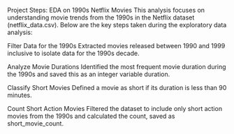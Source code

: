 Project Steps: EDA on 1990s Netflix Movies
This analysis focuses on understanding movie trends from the 1990s in the Netflix dataset (netflix_data.csv). Below are the key steps taken during the exploratory data analysis:

Filter Data for the 1990s
Extracted movies released between 1990 and 1999 inclusive to isolate data for the 1990s decade.

Analyze Movie Durations
Identified the most frequent movie duration during the 1990s and saved this as an integer variable duration.

Classify Short Movies
Defined a movie as short if its duration is less than 90 minutes.

Count Short Action Movies
Filtered the dataset to include only short action movies from the 1990s and calculated the count, saved as short_movie_count.

